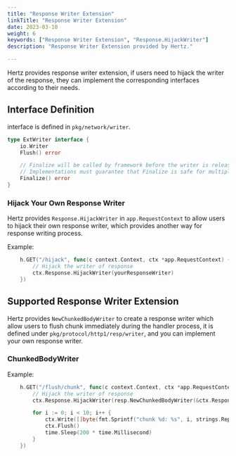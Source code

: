 ```yaml
---
title: "Response Writer Extension"
linkTitle: "Response Writer Extension"
date: 2023-03-10
weight: 6
keywords: ["Response Writer Extension", "Response.HijackWriter"]
description: "Response Writer Extension provided by Hertz."

---
```


Hertz provides response writer extension, if users need to hijack the writer of the response, they can implement the corresponding interfaces according to their needs.

## Interface Definition

interface is defined in `pkg/network/writer`.

```go
type ExtWriter interface {
	io.Writer
	Flush() error

	// Finalize will be called by framework before the writer is released.
	// Implementations must guarantee that Finalize is safe for multiple calls.
	Finalize() error
}
```

### Hijack Your Own Response Writer

Hertz provides `Response.HijackWriter` in `app.RequestContext` to allow users to hijack their own response writer, which provides another way for response writing process.

Example:

```go
	h.GET("/hijack", func(c context.Context, ctx *app.RequestContext) {
		// Hijack the writer of response
		ctx.Response.HijackWriter(yourResponseWriter)
	})
```

## Supported Response Writer Extension

Hertz provides `NewChunkedBodyWriter` to create a response writer which allow users to flush chunk immediately during the handler process, it is defined under `pkg/protocol/http1/resp/writer`, and you can implement your own response writer.

### ChunkedBodyWriter

Example:

```go
	h.GET("/flush/chunk", func(c context.Context, ctx *app.RequestContext) {
		// Hijack the writer of response
		ctx.Response.HijackWriter(resp.NewChunkedBodyWriter(&ctx.Response, ctx.GetWriter()))

		for i := 0; i < 10; i++ {
			ctx.Write([]byte(fmt.Sprintf("chunk %d: %s", i, strings.Repeat("hi~", i)))) // nolint: errcheck
			ctx.Flush()                                                                 // nolint: errcheck
			time.Sleep(200 * time.Millisecond)
		}
	})
```

